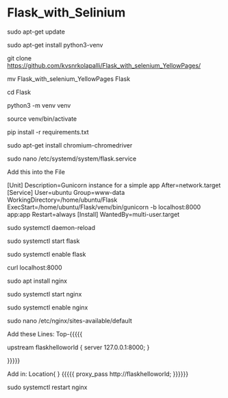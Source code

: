# Flask_with_Selinium

sudo apt-get update

sudo apt-get install python3-venv

git clone https://github.com/kvsnrkolapalli/Flask_with_selenium_YellowPages/

mv Flask_with_selenium_YellowPages Flask

cd Flask

python3 -m venv venv

source venv/bin/activate

pip install -r requirements.txt

sudo apt-get install chromium-chromedriver


sudo nano /etc/systemd/system/flask.service

Add this into the File

[Unit]
Description=Gunicorn instance for a simple app
After=network.target
[Service]
User=ubuntu
Group=www-data
WorkingDirectory=/home/ubuntu/Flask
ExecStart=/home/ubuntu/Flask/venv/bin/gunicorn -b localhost:8000 app:app
Restart=always
[Install]
WantedBy=multi-user.target


sudo systemctl daemon-reload

sudo systemctl start flask

sudo systemctl enable flask

curl localhost:8000

sudo apt install nginx

sudo systemctl start nginx

sudo systemctl enable nginx

sudo nano /etc/nginx/sites-available/default

Add these Lines:
Top-{{{{{

upstream flaskhelloworld {
    server 127.0.0.1:8000;
}

}}}}}


Add in: Location{ }
{{{{{ proxy_pass http://flaskhelloworld; }}}}}}



sudo systemctl restart nginx
